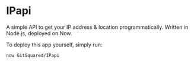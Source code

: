 # IPapi
A simple API to get your IP address & location programmatically. Written in Node.js, deployed on Now.

To deploy this app yourself, simply run:
```
now GitSquared/IPapi
```
